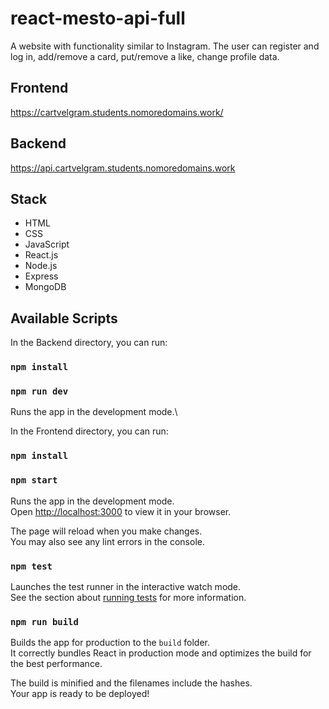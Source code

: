 # react-mesto-api-full
A website with functionality similar to Instagram. 
The user can register and log in, add/remove a card, put/remove a like, change profile data.

## Frontend
https://cartvelgram.students.nomoredomains.work/

## Backend
https://api.cartvelgram.students.nomoredomains.work

## Stack
* HTML
* CSS
* JavaScript
* React.js
* Node.js
* Express
* MongoDB

## Available Scripts

In the Backend directory, you can run:

### `npm install`
### `npm run dev`

Runs the app in the development mode.\

In the Frontend directory, you can run:

### `npm install`
### `npm start`

Runs the app in the development mode.\
Open [http://localhost:3000](http://localhost:3000) to view it in your browser.

The page will reload when you make changes.\
You may also see any lint errors in the console.

### `npm test`

Launches the test runner in the interactive watch mode.\
See the section about [running tests](https://facebook.github.io/create-react-app/docs/running-tests) for more information.

### `npm run build`

Builds the app for production to the `build` folder.\
It correctly bundles React in production mode and optimizes the build for the best performance.

The build is minified and the filenames include the hashes.\
Your app is ready to be deployed!
